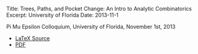 Title: Trees, Paths, and Pocket Change: An Intro to Analytic Combinatorics
Excerpt: University of Florida
Date: 2013-11-1


Pi Mu Epsilon Colloquium, University of Florida, November 1st, 2013

- [LaTeX Source]({filename}/pdfs/ums13.tex)
- [PDF]({filename}/pdfs/ums13.pdf)


